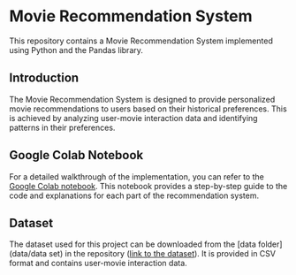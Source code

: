 # Movie Recommendation System

This repository contains a Movie Recommendation System implemented using Python and the Pandas library.

## Introduction
The Movie Recommendation System is designed to provide personalized movie recommendations to users based on their historical preferences. This is achieved by analyzing user-movie interaction data and identifying patterns in their preferences.

## Google Colab Notebook
For a detailed walkthrough of the implementation, you can refer to the [Google Colab notebook](https://colab.research.google.com/github/shrutin567/Movie-Recommendation-System/blob/main/movie_recommendation_system.ipynb). This notebook provides a step-by-step guide to the code and explanations for each part of the recommendation system.

## Dataset
The dataset used for this project can be downloaded from the [data folder](data/data set) in the repository ([link to the dataset]((https://files.grouplens.org/datasets/movielens/ml-25m.zip))). It is provided in CSV format and contains user-movie interaction data.
